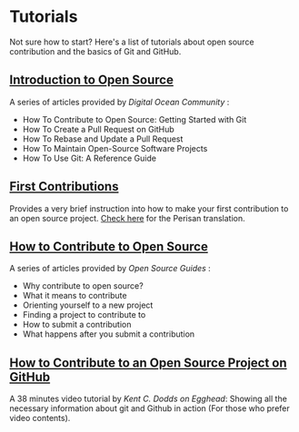 # Tutorials

Not sure how to start? Here's a list of tutorials about open source contribution and the basics of Git and GitHub.

## [Introduction to Open Source](https://www.digitalocean.com/community/tutorial_series/an-introduction-to-open-source)

A series of articles provided by _Digital Ocean Community_ :

- How To Contribute to Open Source: Getting Started with Git
- How To Create a Pull Request on GitHub
- How To Rebase and Update a Pull Request
- How To Maintain Open-Source Software Projects
- How To Use Git: A Reference Guide

## [First Contributions](https://github.com/firstcontributions/first-contributions)

Provides a very brief instruction into how to make your first contribution to an open source project. [Check here](https://github.com/firstcontributions/first-contributions/blob/master/translations/README.fa.md) for the Perisan translation.

## [How to Contribute to Open Source](https://opensource.guide/how-to-contribute/)

A series of articles provided by _Open Source Guides_ :

- Why contribute to open source?
- What it means to contribute
- Orienting yourself to a new project
- Finding a project to contribute to
- How to submit a contribution
- What happens after you submit a contribution

## [How to Contribute to an Open Source Project on GitHub](https://egghead.io/lessons/javascript-how-to-authenticate-with-github-using-ssh)

A 38 minutes video tutorial by _Kent C. Dodds on Egghead_:
Showing all the necessary information about git and Github in action (For those who prefer video contents).

